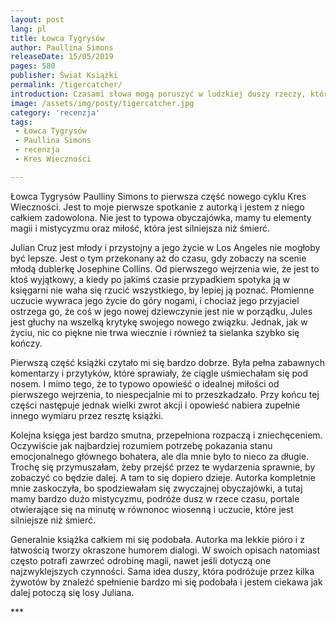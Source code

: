 ```yaml
---
layout: post
lang: pl
title: Łowca Tygrysów
author: Paullina Simons
releaseDate: 15/05/2019
pages: 580
publisher: Świat Książki
permalink: /tigercatcher/
introduction: Czasami słowa mogą poruszyć w ludzkiej duszy rzeczy, których nie można cofnąć.
image: /assets/img/posty/tigercatcher.jpg
category: 'recenzja'
tags:
 - Łowca Tygrysów
 - Paullina Simons
 - recenzja
 - Kres Wieczności

---
```


  Łowca Tygrysów Paulliny Simons to pierwsza część nowego cyklu Kres Wieczności. Jest to moje pierwsze spotkanie z autorką i jestem z niego całkiem zadowolona. Nie jest to typowa obyczajówka, mamy tu elementy magii i mistycyzmu oraz miłość, która jest silniejsza niż śmierć.

  Julian Cruz jest młody i przystojny a jego życie w Los Angeles nie mogłoby być lepsze. Jest o tym przekonany aż do czasu, gdy zobaczy na scenie młodą dublerkę Josephine Collins. Od pierwszego wejrzenia wie, że jest to ktoś wyjątkowy, a kiedy po jakimś czasie przypadkiem spotyka ją w księgarni nie waha się rzucić wszystkiego, by lepiej ją poznać. Płomienne uczucie wywraca jego życie do góry nogami, i chociaż jego przyjaciel ostrzega go, że coś w jego nowej dziewczynie jest nie w porządku, Jules jest głuchy na wszelką krytykę swojego nowego związku. Jednak, jak w życiu, nic co piękne nie trwa wiecznie i również ta sielanka szybko się kończy.

  Pierwszą część książki czytało mi się bardzo dobrze. Była pełna zabawnych komentarzy i przytyków, które sprawiały, że ciągle uśmiechałam się pod nosem. I mimo tego, że to typowo opowieść o idealnej miłości od pierwszego wejrzenia, to niespecjalnie mi to przeszkadzało. Przy końcu tej części następuje jednak wielki zwrot akcji i opowieść nabiera zupełnie innego wymiaru przez resztę książki.

  Kolejna księga jest bardzo smutna, przepełniona rozpaczą i zniechęceniem. Oczywiście jak najbardziej rozumiem potrzebę pokazania stanu emocjonalnego głównego bohatera, ale dla mnie było to nieco za długie. Trochę się przymuszałam, żeby przejść przez te wydarzenia sprawnie, by zobaczyć co będzie dalej. A tam to się dopiero dzieje. Autorka kompletnie mnie zaskoczyła, bo spodziewałam się zwyczajnej obyczajówki, a tutaj mamy bardzo dużo mistycyzmu, podróże dusz w rzece czasu, portale otwierające się na minutę w równonoc wiosenną i uczucie, które jest silniejsze niż śmierć.

  Generalnie książka całkiem mi się podobała. Autorka ma lekkie pióro i z łatwością tworzy okraszone humorem dialogi. W swoich opisach natomiast często potrafi zawrzeć odrobinę magii, nawet jeśli dotyczą one najzwyklejszych czynności. Sama idea duszy, która podróżuje przez kilka żywotów by znaleźć spełnienie bardzo mi się podobała i jestem ciekawa jak dalej potoczą się losy Juliana. 

  \*\*\*
